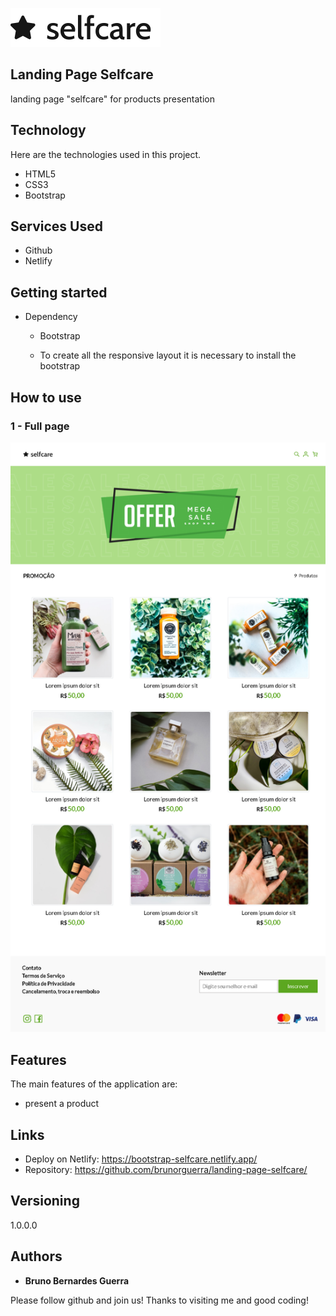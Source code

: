 ![Logo of the project](./assets/icons/logo-selfcare.svg)

## Landing Page Selfcare

landing page "selfcare" for products presentation

## Technology

Here are the technologies used in this project.

- HTML5
- CSS3
- Bootstrap

## Services Used

- Github
- Netlify

## Getting started

- Dependency

  - Bootstrap

  - To create all the responsive layout it is necessary to install the bootstrap

## How to use

### 1 - Full page

![Full page](./assets/readme/fullpage.png)

## Features

The main features of the application are:

- present a product

## Links

- Deploy on Netlify: https://bootstrap-selfcare.netlify.app/
- Repository: https://github.com/brunorguerra/landing-page-selfcare/

## Versioning

1.0.0.0

## Authors

- **Bruno Bernardes Guerra**

Please follow github and join us!
Thanks to visiting me and good coding!
